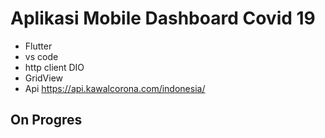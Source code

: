 # Aplikasi Mobile Dashboard Covid 19
- Flutter
- vs code
- http client DIO
- GridView
- Api https://api.kawalcorona.com/indonesia/

## On Progres
